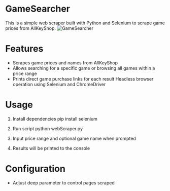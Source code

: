 # GameSearcher

This is a simple web scraper built with Python and Selenium to scrape game prices from AllKeyShop.
![GameSearcher](https://github.com/Bardolomeo/GameSearcher/assets/137307648/24091b8e-e556-436c-858d-17a023e5dac6)

# Features
- Scrapes game prices and names from AllKeyShop
- Allows searching for a specific game or browsing all games within a price range
- Prints direct game purchase links for each result
Headless browser operation using Selenium and ChromeDriver

# Usage
1. Install dependencies
pip install selenium

2. Run script
python webScraper.py

3. Input price range and optional game name when prompted

4. Results will be printed to the console

# Configuration
- Adjust deep parameter to control pages scraped
